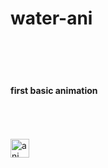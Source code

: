 # water-ani
</br>
</br>
</br>
<h4>first basic animation</h4>
</br>
</br>
</br>
<img align="left" alt="ani" width="30px" src="C:\Users\chauh\Desktop\ani.jpg" />
